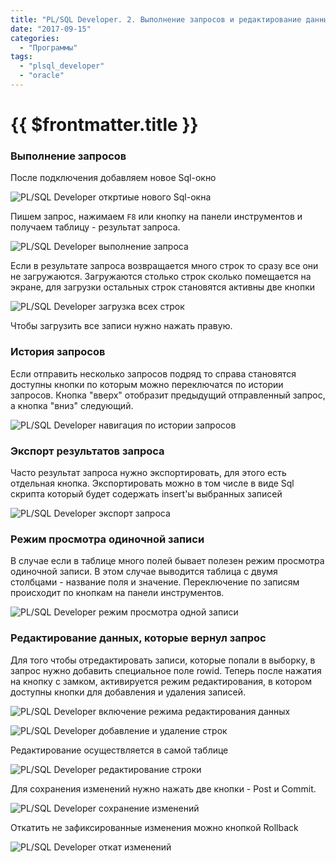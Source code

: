 ```yaml
---
title: "PL/SQL Developer. 2. Выполнение запросов и редактирование данных."
date: "2017-09-15"
categories: 
  - "Программы"
tags: 
  - "plsql_developer"
  - "oracle"
---
```


# {{ $frontmatter.title }}

### Выполнение запросов

После подключения добавляем новое Sql-окно

![PL/SQL Developer откртиые нового Sql-окна](images/1-1.png)

Пишем запрос, нажимаем `F8` или кнопку на панели инструментов и получаем таблицу - результат запроса.

![PL/SQL Developer выполнение запроса](images/2-1.png)

Если в результате запроса возвращается много строк то сразу все они не загружаются. Загружаются столько строк сколько помещается на экране, для загрузки остальных строк становятся активны две кнопки

![PL/SQL Developer загрузка всех строк](images/3-1.png)

Чтобы загрузить все записи нужно нажать правую.

### История запросов

Если отправить несколько запросов подряд то справа становятся доступны кнопки по которым можно переключатся по истории запросов. Кнопка "вверх" отобразит предыдущий отправленный запрос, а кнопка "вниз" следующий.

![PL/SQL Developer навигация по истории запросов](images/4-1.png)

### Экспорт результатов запроса

Часто результат запроса нужно экспортировать, для этого есть отдельная кнопка. Экспортировать можно в том числе в виде Sql скрипта который будет содержать insert'ы выбранных записей

![PL/SQL Developer экспорт запроса](images/5.png)

### Режим просмотра одиночной записи

В случае если в таблице много полей бывает полезен режим просмотра одиночной записи. В этом случае выводится таблица с двумя столбцами - название поля и значение. Переключение по записям происходит по кнопкам на панели инструментов.

![PL/SQL Developer режим просмотра одной записи](images/6.png)

### Редактирование данных, которые вернул запрос

Для того чтобы отредактировать записи, которые попали в выборку, в запрос нужно добавить специальное поле rowid. Теперь после нажатия на кнопку с замком, активируется режим редактирования, в котором доступны кнопки для добавления и удаления записей.

![PL/SQL Developer включение режима редактирования данных](images/7.png)

![PL/SQL Developer добавление и удаление строк](images/8.png)

Редактирование осуществляется в самой таблице

![PL/SQL Developer редактирование строки](images/9.png)

Для сохранения изменений нужно нажать две кнопки - Post и Commit.

![PL/SQL Developer сохранение изменений](images/10.png)

Откатить не зафиксированные изменения можно кнопкой Rollback

![PL/SQL Developer откат изменений](images/11.png)
